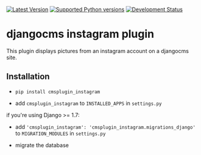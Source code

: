 [![Latest Version](https://pypip.in/version/cmsplugin_instagram/badge.svg)](https://pypi.python.org/pypi/cmsplugin-instagram/)
[![Supported Python versions](https://pypip.in/py_versions/cmsplugin_instagram/badge.svg)](https://pypi.python.org/pypi/cmsplugin-instagram/)
[![Development Status](https://pypip.in/status/cmsplugin_instagram/badge.svg)](https://pypi.python.org/pypi/cmsplugin_instagram/)
# djangocms instagram plugin

This plugin displays pictures from an instagram account on a djangocms site.

## Installation

* ``pip install cmsplugin_instagram``

* add ``cmsplugin_instagram`` to ``INSTALLED_APPS`` in ``settings.py``

if you're using Django >= 1.7:

* add ``'cmsplugin_instagram': 'cmsplugin_instagram.migrations_django'`` to ``MIGRATION_MODULES`` in ``settings.py``

* migrate the database
